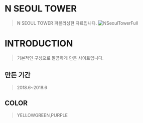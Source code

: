 # N SEOUL TOWER
> N SEOUL TOWER 퍼블리싱한 자료입니다. 
![NSeoulTowerFull](https://user-images.githubusercontent.com/58199479/83516519-2c553f00-a512-11ea-933a-9d808faf4ff6.png)

# INTRODUCTION
> 기본적인 구성으로 깔끔하게 만든 사이트입니다.

## 만든 기간
> 2018.6~2018.6

## COLOR
> YELLOWGREEN,PURPLE
